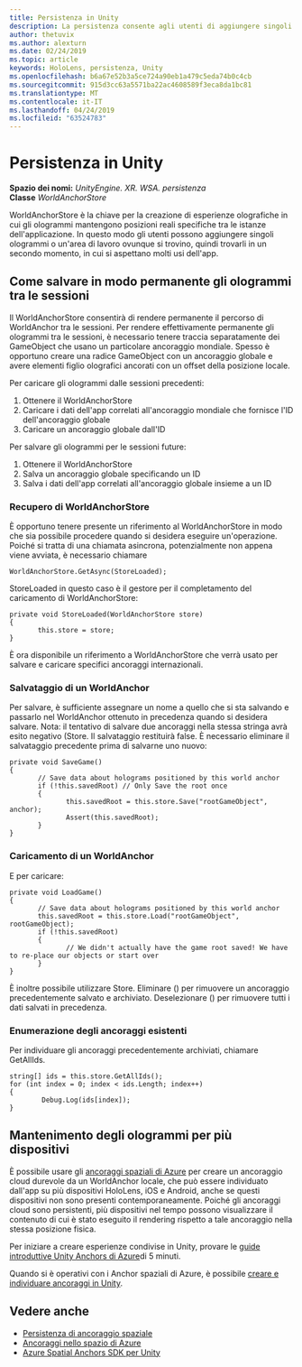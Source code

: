 ```yaml
---
title: Persistenza in Unity
description: La persistenza consente agli utenti di aggiungere singoli ologrammi o un'area di lavoro ovunque si trovino, quindi trovarli in un secondo momento, in cui si aspettano per molti usi dell'app.
author: thetuvix
ms.author: alexturn
ms.date: 02/24/2019
ms.topic: article
keywords: HoloLens, persistenza, Unity
ms.openlocfilehash: b6a67e52b3a5ce724a90eb1a479c5eda74b0c4cb
ms.sourcegitcommit: 915d3cc63a5571ba22ac4608589f3eca8da1bc81
ms.translationtype: MT
ms.contentlocale: it-IT
ms.lasthandoff: 04/24/2019
ms.locfileid: "63524783"
---
```

# <a name="persistence-in-unity"></a>Persistenza in Unity

**Spazio dei nomi:** *UnityEngine. XR. WSA. persistenza*<br>
**Classe** *WorldAnchorStore*

WorldAnchorStore è la chiave per la creazione di esperienze olografiche in cui gli ologrammi mantengono posizioni reali specifiche tra le istanze dell'applicazione. In questo modo gli utenti possono aggiungere singoli ologrammi o un'area di lavoro ovunque si trovino, quindi trovarli in un secondo momento, in cui si aspettano molti usi dell'app.

## <a name="how-to-persist-holograms-across-sessions"></a>Come salvare in modo permanente gli ologrammi tra le sessioni

Il WorldAnchorStore consentirà di rendere permanente il percorso di WorldAnchor tra le sessioni. Per rendere effettivamente permanente gli ologrammi tra le sessioni, è necessario tenere traccia separatamente dei GameObject che usano un particolare ancoraggio mondiale. Spesso è opportuno creare una radice GameObject con un ancoraggio globale e avere elementi figlio olografici ancorati con un offset della posizione locale.

Per caricare gli ologrammi dalle sessioni precedenti:
1. Ottenere il WorldAnchorStore
2. Caricare i dati dell'app correlati all'ancoraggio mondiale che fornisce l'ID dell'ancoraggio globale
3. Caricare un ancoraggio globale dall'ID

Per salvare gli ologrammi per le sessioni future:
1. Ottenere il WorldAnchorStore
2. Salva un ancoraggio globale specificando un ID
3. Salva i dati dell'app correlati all'ancoraggio globale insieme a un ID

### <a name="getting-the-worldanchorstore"></a>Recupero di WorldAnchorStore

È opportuno tenere presente un riferimento al WorldAnchorStore in modo che sia possibile procedere quando si desidera eseguire un'operazione. Poiché si tratta di una chiamata asincrona, potenzialmente non appena viene avviata, è necessario chiamare

```
WorldAnchorStore.GetAsync(StoreLoaded);
```

StoreLoaded in questo caso è il gestore per il completamento del caricamento di WorldAnchorStore:

```
private void StoreLoaded(WorldAnchorStore store)
{
       this.store = store;
}
```

È ora disponibile un riferimento a WorldAnchorStore che verrà usato per salvare e caricare specifici ancoraggi internazionali.

### <a name="saving-a-worldanchor"></a>Salvataggio di un WorldAnchor

Per salvare, è sufficiente assegnare un nome a quello che si sta salvando e passarlo nel WorldAnchor ottenuto in precedenza quando si desidera salvare. Nota: il tentativo di salvare due ancoraggi nella stessa stringa avrà esito negativo (Store. Il salvataggio restituirà false. È necessario eliminare il salvataggio precedente prima di salvarne uno nuovo:

```
private void SaveGame()
{
       // Save data about holograms positioned by this world anchor
       if (!this.savedRoot) // Only Save the root once
       {
              this.savedRoot = this.store.Save("rootGameObject", anchor);
              Assert(this.savedRoot);
       }
}
```

### <a name="loading-a-worldanchor"></a>Caricamento di un WorldAnchor

E per caricare:

```
private void LoadGame()
{
       // Save data about holograms positioned by this world anchor
       this.savedRoot = this.store.Load("rootGameObject", rootGameObject);
       if (!this.savedRoot)
       {
              // We didn't actually have the game root saved! We have to re-place our objects or start over
       }
}
```

È inoltre possibile utilizzare Store. Eliminare () per rimuovere un ancoraggio precedentemente salvato e archiviato. Deselezionare () per rimuovere tutti i dati salvati in precedenza.

### <a name="enumerating-existing-anchors"></a>Enumerazione degli ancoraggi esistenti

Per individuare gli ancoraggi precedentemente archiviati, chiamare GetAllIds.

```
string[] ids = this.store.GetAllIds();
for (int index = 0; index < ids.Length; index++)
{
        Debug.Log(ids[index]);
}
```

## <a name="persisting-holograms-for-multiple-devices"></a>Mantenimento degli ologrammi per più dispositivi

È possibile usare gli <a href="https://docs.microsoft.com/azure/spatial-anchors/overview" target="_blank">ancoraggi spaziali di Azure</a> per creare un ancoraggio cloud durevole da un WorldAnchor locale, che può essere individuato dall'app su più dispositivi HoloLens, iOS e Android, anche se questi dispositivi non sono presenti contemporaneamente.  Poiché gli ancoraggi cloud sono persistenti, più dispositivi nel tempo possono visualizzare il contenuto di cui è stato eseguito il rendering rispetto a tale ancoraggio nella stessa posizione fisica.

Per iniziare a creare esperienze condivise in Unity, provare le <a href="https://docs.microsoft.com/azure/spatial-anchors/unity-overview" target="_blank">guide introduttive Unity Anchors di Azure</a>di 5 minuti.

Quando si è operativi con i Anchor spaziali di Azure, è possibile <a href="https://docs.microsoft.com/azure/spatial-anchors/concepts/create-locate-anchors-unity" target="_blank">creare e individuare ancoraggi in Unity</a>.

## <a name="see-also"></a>Vedere anche
* [Persistenza di ancoraggio spaziale](coordinate-systems.md#spatial-anchor-persistence)
* <a href="https://docs.microsoft.com/azure/spatial-anchors" target="_blank">Ancoraggi nello spazio di Azure</a>
* <a href="https://docs.microsoft.com/dotnet/api/Microsoft.Azure.SpatialAnchors" target="_blank">Azure Spatial Anchors SDK per Unity</a>

